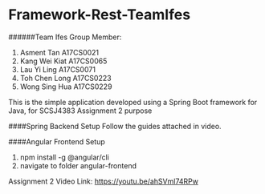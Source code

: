 # Framework-Rest-TeamIfes

######Team Ifes
Group Member:
1. Asment Tan      A17CS0021
2. Kang Wei Kiat   A17CS0065
3. Lau Yi Ling     A17CS0071
3. Toh Chen Long   A17CS0223
4. Wong Sing Hua   A17CS0229

This is the simple application developed using a Spring Boot framework for Java, for SCSJ4383 Assignment 2 purpose

####Spring Backend Setup
Follow the guides attached in video.

####Angular Frontend Setup
1) npm install -g @angular/cli
2) navigate to folder angular-frontend

Assignment 2 Video Link: https://youtu.be/ahSVml74RPw
